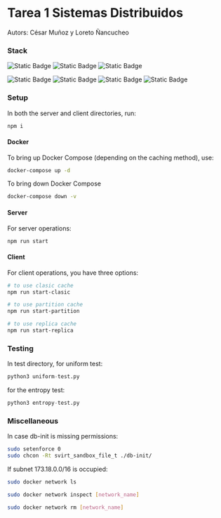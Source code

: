 # Tarea 1 Sistemas Distribuidos 

Autors: César Muñoz y Loreto Ñancucheo


### Stack
![Static Badge](https://img.shields.io/badge/gRPC-5CAFB5?style=for-the-badge&logoColor=%23FF0000&link=https%3A%2F%2Fgrpc.io%2Fdocs%2F)
![Static Badge](https://img.shields.io/badge/docker-0F3486?style=for-the-badge&logo=docker&link=https%3A%2F%2Fdocs.docker.com%2F)
![Static Badge](https://img.shields.io/badge/Postgresql-6395BF?style=for-the-badge&logo=postgresql&logoColor=%23ffffff&link=https%3A%2F%2Fwww.postgresql.org%2Fdocs%2F)

![Static Badge](https://img.shields.io/badge/Redis-FF8787?style=for-the-badge&logo=redis&logoColor=%23FF0000&link=https%3A%2F%2Fredis.io%2Fdocs%2Flatest%2F)
![Static Badge](https://img.shields.io/badge/Python-265075?style=for-the-badge&logo=python&logoColor=%23ffffff&link=https%3A%2F%2Fwww.python.org%2Fdoc%2F)
![Static Badge](https://img.shields.io/badge/Express-222222?style=for-the-badge&logo=express&link=https%3A%2F%2Fexpressjs.com%2F)
![Static Badge](https://img.shields.io/badge/javascript-222222?style=for-the-badge&logo=javascript&link=https%3A%2F%2Fdeveloper.mozilla.org%2Fen-US%2Fdocs%2FWeb%2FJavaScript)



### Setup
In both the server and client directories, run:

```bash
npm i
```

#### Docker
To bring up Docker Compose (depending on the caching method), use:
```bash
docker-compose up -d
```

To bring down Docker Compose
```bash
docker-compose down -v
```

#### Server

For server operations:

```bash
npm run start
```

#### Client

For client operations, you have three options:

```bash
# to use clasic cache
npm run start-clasic

# to use partition cache
npm run start-partition

# to use replica cache
npm run start-replica
```
    
<!-- #### Docker Partition

To inspect the Docker network and access Redis:

```bash
docker inspect -f '{{range .NetworkSettings.Networks}}{{.IPAddress}}{{end}}' redis1
docker exec -it redis1 /bin/bash
redis-cli 
cluster nodes
``` -->

### Testing
In test directory, for uniform test:
```python
python3 uniform-test.py
```

for the entropy test: 
```python
python3 entropy-test.py
```

### Miscellaneous

In case db-init is missing permissions:

```bash
sudo setenforce 0
sudo chcon -Rt svirt_sandbox_file_t ./db-init/
```

If subnet 173.18.0.0/16 is occupied:

```bash
sudo docker network ls

sudo docker network inspect [network_name]

sudo docker network rm [network_name]

```
